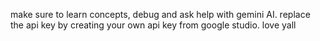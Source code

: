 make sure to learn concepts, debug and ask help with gemini AI. replace the api key by creating your own api key from google studio. love yall
